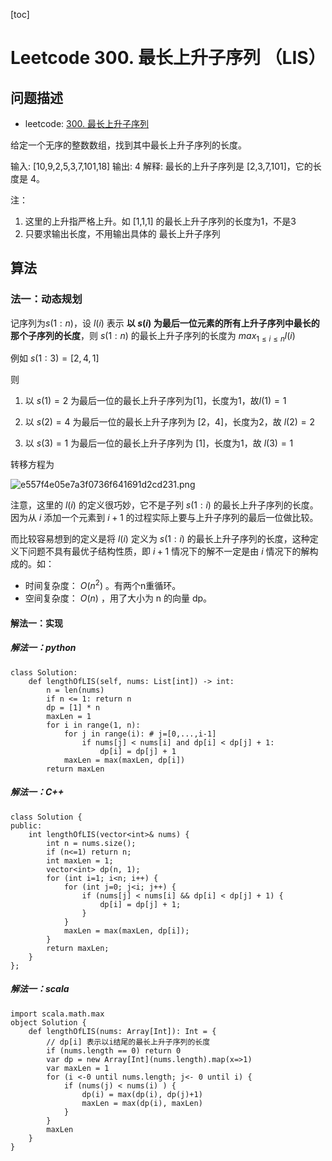 [toc]

# Leetcode 300. 最长上升子序列 （LIS）


## 问题描述

- leetcode: [300. 最长上升子序列](https://leetcode-cn.com/problems/longest-increasing-subsequence/solution/)


给定一个无序的整数数组，找到其中最长上升子序列的长度。

输入: [10,9,2,5,3,7,101,18]
输出: 4 
解释: 最长的上升子序列是 [2,3,7,101]，它的长度是 4。

注：
1. 这里的上升指严格上升。如 [1,1,1] 的最长上升子序列的长度为1，不是3
2. 只要求输出长度，不用输出具体的 最长上升子序列

## 算法

### 法一：动态规划

记序列为$s(1:n)$，设 $l(i)$ 表示
**以 $s(i)$ 为最后一位元素的所有上升子序列中最长的那个子序列的长度**，则 $s(1:n)$ 的最长上升子序列的长度为 $max_{1 \leq i \leq n}l(i)$

例如 $s(1:3)=[2,4,1]$

则 
1. 以 $s(1)=2$ 为最后一位的最长上升子序列为[1]，长度为1，故$l(1)=1$

2. 以 $s(2)=4$ 为最后一位的最长上升子序列为 [2，4]，长度为2，故 $l(2)=2$

3. 以 $s(3)=1$ 为最后一位的最长上升子序列为 [1]，长度为1，故 $l(3)=1$


转移方程为

![e557f4e05e7a3f0736f641691d2cd231.png](evernotecid://8E200321-31A9-427B-BECA-CC44235980BC/appyinxiangcom/22483756/ENResource/p11158)


注意，这里的 $l(i)$ 的定义很巧妙，它不是子列 $s(1:i)$ 的最长上升子序列的长度。因为从 $i$ 添加一个元素到 $i+1$ 的过程实际上要与上升子序列的最后一位做比较。

而比较容易想到的定义是将 $l(i)$ 定义为 $s(1:i)$ 的最长上升子序列的长度，这种定义下问题不具有最优子结构性质，即 $i+1$ 情况下的解不一定是由 $i$ 情况下的解构成的。如：


- 时间复杂度： $O(n^2)$ 。有两个n重循环。
- 空间复杂度： $O(n)$ ，用了大小为 n 的向量 dp。

#### 解法一：实现


##### 解法一：python

```
class Solution:
    def lengthOfLIS(self, nums: List[int]) -> int:
        n = len(nums)
        if n <= 1: return n
        dp = [1] * n
        maxLen = 1
        for i in range(1, n):
            for j in range(i): # j=[0,...,i-1]
                if nums[j] < nums[i] and dp[i] < dp[j] + 1:
                    dp[i] = dp[j] + 1
            maxLen = max(maxLen, dp[i])
        return maxLen
```

##### 解法一：C++

```
class Solution {
public:
    int lengthOfLIS(vector<int>& nums) {
        int n = nums.size();
        if (n<=1) return n;
        int maxLen = 1;
        vector<int> dp(n, 1);
        for (int i=1; i<n; i++) {
            for (int j=0; j<i; j++) {
                if (nums[j] < nums[i] && dp[i] < dp[j] + 1) {
                    dp[i] = dp[j] + 1;
                }
            }
            maxLen = max(maxLen, dp[i]);
        }
        return maxLen;
    }
};
```


##### 解法一：scala

```
import scala.math.max
object Solution {
    def lengthOfLIS(nums: Array[Int]): Int = {
        // dp[i] 表示以i结尾的最长上升子序列的长度
        if (nums.length == 0) return 0
        var dp = new Array[Int](nums.length).map(x=>1)
        var maxLen = 1
        for (i <-0 until nums.length; j<- 0 until i) {
            if (nums(j) < nums(i) ) {
                dp(i) = max(dp(i), dp(j)+1)
                maxLen = max(dp(i), maxLen)
            }
        }
        maxLen
    }
}
```
